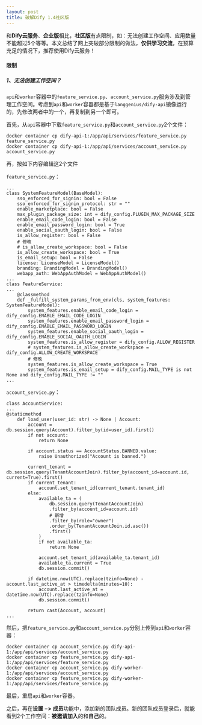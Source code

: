 ```yaml
---
layout: post
title: 破解Dify 1.4社区版
---
```


和**Dify云服务**、**企业版**相比，**社区版**有点限制，如：无法创建工作空间、应用数量不能超过5个等等。本文总结了网上突破部分限制的做法，**仅供学习交流**，在预算充足的情况下，推荐使用Dify云服务！

#### 限制

##### 1、无法创建工作空间？

`api`和`worker`容器中的`feature_service.py`、`account_service.py`服务涉及到管理工作空间。考虑到`api`和`worker`容器都是基于`langgenius/dify-api`镜像运行的，先修改两者中的一个，再复制到另一个即可。

首先，从`api`容器中下载`feature_service.py`和`account_service.py`2个文件：

```
docker container cp dify-api-1:/app/api/services/feature_service.py feature_service.py
docker container cp dify-api-1:/app/api/services/account_service.py account_service.py
```

再，按如下内容编辑这2个文件

`feature_service.py`：

```
...
class SystemFeatureModel(BaseModel):
    sso_enforced_for_signin: bool = False
    sso_enforced_for_signin_protocol: str = ""
    enable_marketplace: bool = False
    max_plugin_package_size: int = dify_config.PLUGIN_MAX_PACKAGE_SIZE
    enable_email_code_login: bool = False
    enable_email_password_login: bool = True
    enable_social_oauth_login: bool = False
    is_allow_register: bool = False
    # 修改
    # is_allow_create_workspace: bool = False
    is_allow_create_workspace: bool = True
    is_email_setup: bool = False
    license: LicenseModel = LicenseModel()
    branding: BrandingModel = BrandingModel()
    webapp_auth: WebAppAuthModel = WebAppAuthModel()
...
class FeatureService:
...
	@classmethod
    def _fulfill_system_params_from_env(cls, system_features: SystemFeatureModel):
        system_features.enable_email_code_login = dify_config.ENABLE_EMAIL_CODE_LOGIN
        system_features.enable_email_password_login = dify_config.ENABLE_EMAIL_PASSWORD_LOGIN
        system_features.enable_social_oauth_login = dify_config.ENABLE_SOCIAL_OAUTH_LOGIN
        system_features.is_allow_register = dify_config.ALLOW_REGISTER
        # system_features.is_allow_create_workspace = dify_config.ALLOW_CREATE_WORKSPACE
        # 修改
        system_features.is_allow_create_workspace = True
        system_features.is_email_setup = dify_config.MAIL_TYPE is not None and dify_config.MAIL_TYPE != ""
...
```

`account_service.py`：

```
class AccountService:
...
@staticmethod
    def load_user(user_id: str) -> None | Account:
        account = db.session.query(Account).filter_by(id=user_id).first()
        if not account:
            return None

        if account.status == AccountStatus.BANNED.value:
            raise Unauthorized("Account is banned.")

        current_tenant = db.session.query(TenantAccountJoin).filter_by(account_id=account.id, current=True).first()
        if current_tenant:
            account.set_tenant_id(current_tenant.tenant_id)
        else:
            available_ta = (
                db.session.query(TenantAccountJoin)
                .filter_by(account_id=account.id)
                # 新增
                .filter_by(role="owner")
                .order_by(TenantAccountJoin.id.asc())
                .first()
            )
            if not available_ta:
                return None

            account.set_tenant_id(available_ta.tenant_id)
            available_ta.current = True
            db.session.commit()

        if datetime.now(UTC).replace(tzinfo=None) - account.last_active_at > timedelta(minutes=10):
            account.last_active_at = datetime.now(UTC).replace(tzinfo=None)
            db.session.commit()

        return cast(Account, account)
...
```

然后，把`feature_service.py`和`account_service.py`分别上传到`api`和`worker`容器：

```
docker container cp account_service.py dify-api-1:/app/api/services/account_service.py
docker container cp feature_service.py dify-api-1:/app/api/services/feature_service.py
docker container cp account_service.py dify-worker-1:/app/api/services/account_service.py
docker container cp feature_service.py dify-worker-1:/app/api/services/feature_service.py
```

最后，重启`api`和`worker`容器。

之后，再在**设置 −> 成员**功能中，添加新的团队成员。新的团队成员登录后，就能看到2个工作空间：**被邀请加入**的和**自己**的。

